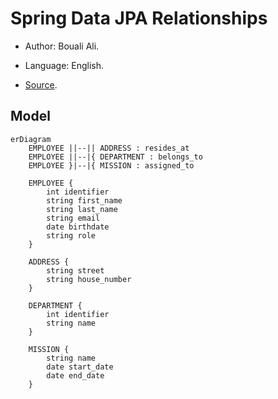 # Spring Data JPA Relationships

- Author: Bouali Ali.

- Language: English.

- [Source](https://www.youtube.com/watch?v=CvDS6DltIno).

## Model

```MERMAID
erDiagram
    EMPLOYEE ||--|| ADDRESS : resides_at
    EMPLOYEE ||--|{ DEPARTMENT : belongs_to
    EMPLOYEE }|--|{ MISSION : assigned_to

    EMPLOYEE {
        int identifier
        string first_name
        string last_name
        string email
        date birthdate
        string role
    }

    ADDRESS {
        string street
        string house_number
    }

    DEPARTMENT {
        int identifier
        string name
    }

    MISSION {
        string name
        date start_date
        date end_date
    }
```
